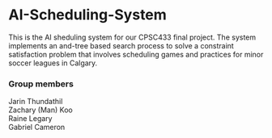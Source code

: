 # AI-Scheduling-System
This is the AI sheduling system for our CPSC433 final project. The system implements an and-tree based search process to solve a constraint satisfaction problem that involves scheduling games and practices for minor soccer leagues in Calgary.

### Group members
Jarin Thundathil  
Zachary (Man) Koo  
Raine Legary  
Gabriel Cameron  
